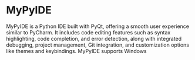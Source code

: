 # MyPyIDE
MyPyIDE is a Python IDE built with PyQt, offering a smooth user experience similar to PyCharm. It includes code editing features such as syntax highlighting, code completion, and error detection, along with integrated debugging, project management, Git integration, and customization options like themes and keybindings. MyPyIDE supports Windows

